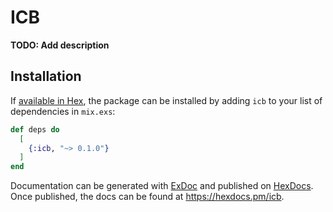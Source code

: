 # ICB

**TODO: Add description**

## Installation

If [available in Hex](https://hex.pm/docs/publish), the package can be installed
by adding `icb` to your list of dependencies in `mix.exs`:

```elixir
def deps do
  [
    {:icb, "~> 0.1.0"}
  ]
end
```

Documentation can be generated with [ExDoc](https://github.com/elixir-lang/ex_doc)
and published on [HexDocs](https://hexdocs.pm). Once published, the docs can
be found at <https://hexdocs.pm/icb>.


